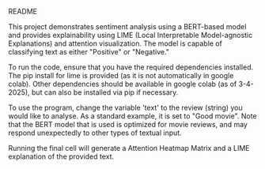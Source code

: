 README

This project demonstrates sentiment analysis using a BERT-based model and provides explainability using LIME (Local Interpretable Model-agnostic Explanations) and attention visualization. The model is capable of classifying text as either "Positive" or "Negative."

To run the code, ensure that you have the required dependencies installed. The pip install for lime is provided (as it is not automatically in google colab). Other dependencies should be available in google colab (as of 3-4-2025), but can also be installed via pip if necessary.

To use the program, change the variable 'text' to the review (string) you would like to analyse. As a standard example, it is set to "Good movie". Note that the BERT model that is used is optimized for movie reviews, and may respond unexpectedly to other types of textual input.

Running the final cell will generate a Attention Heatmap Matrix and a LIME explanation of the provided text.
